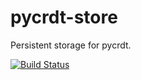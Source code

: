 # pycrdt-store

Persistent storage for pycrdt.

[![Build Status](https://github.com/y-crdt/pycrdt-store/workflows/test/badge.svg)](https://github.com/y-crdt/pycrdt-store/actions)

